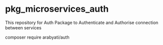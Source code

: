 # pkg_microservices_auth
This repository for Auth Package to Authenticate and Authorise connection between services


composer require arabyati/auth

